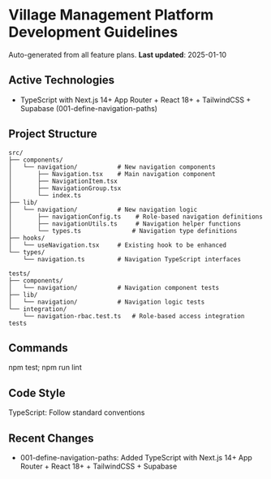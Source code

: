# Village Management Platform Development Guidelines

Auto-generated from all feature plans. **Last updated**: 2025-01-10

## Active Technologies
- TypeScript with Next.js 14+ App Router + React 18+ + TailwindCSS + Supabase (001-define-navigation-paths)

## Project Structure
```
src/
├── components/
│   └── navigation/           # New navigation components
│       ├── Navigation.tsx    # Main navigation component
│       ├── NavigationItem.tsx
│       ├── NavigationGroup.tsx
│       └── index.ts
├── lib/
│   └── navigation/           # New navigation logic
│       ├── navigationConfig.ts    # Role-based navigation definitions
│       ├── navigationUtils.ts     # Navigation helper functions
│       └── types.ts              # Navigation type definitions
├── hooks/
│   └── useNavigation.tsx     # Existing hook to be enhanced
└── types/
    └── navigation.ts         # Navigation TypeScript interfaces

tests/
├── components/
│   └── navigation/           # Navigation component tests
├── lib/
│   └── navigation/           # Navigation logic tests
└── integration/
    └── navigation-rbac.test.ts   # Role-based access integration tests
```

## Commands
npm test; npm run lint

## Code Style
TypeScript: Follow standard conventions

## Recent Changes
- 001-define-navigation-paths: Added TypeScript with Next.js 14+ App Router + React 18+ + TailwindCSS + Supabase

<!-- MANUAL ADDITIONS START -->
<!-- MANUAL ADDITIONS END -->
